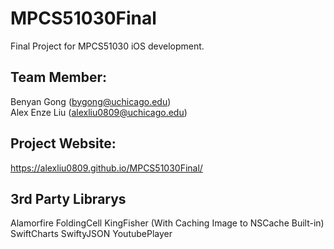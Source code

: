# MPCS51030Final
Final Project for MPCS51030 iOS development. </br>

## Team Member:
Benyan Gong (bygong@uchicago.edu)</br>
Alex Enze Liu (alexliu0809@uchicago.edu)</br>

## Project Website:
https://alexliu0809.github.io/MPCS51030Final/

## 3rd Party Librarys
Alamorfire
FoldingCell
KingFisher (With Caching Image to NSCache Built-in)
SwiftCharts
SwiftyJSON
YoutubePlayer
